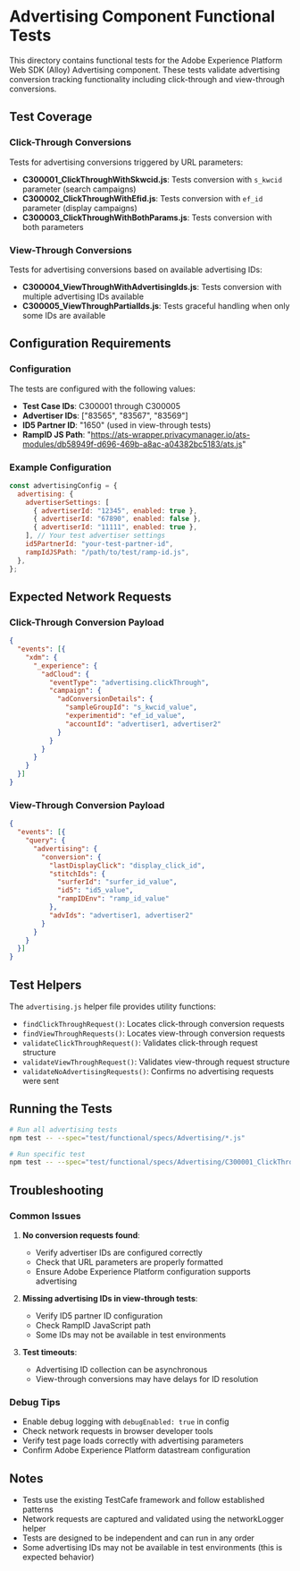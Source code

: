 # Advertising Component Functional Tests

This directory contains functional tests for the Adobe Experience Platform Web SDK (Alloy) Advertising component. These tests validate advertising conversion tracking functionality including click-through and view-through conversions.

## Test Coverage

### Click-Through Conversions
Tests for advertising conversions triggered by URL parameters:

- **C300001_ClickThroughWithSkwcid.js**: Tests conversion with `s_kwcid` parameter (search campaigns)
- **C300002_ClickThroughWithEfid.js**: Tests conversion with `ef_id` parameter (display campaigns)  
- **C300003_ClickThroughWithBothParams.js**: Tests conversion with both parameters

### View-Through Conversions
Tests for advertising conversions based on available advertising IDs:

- **C300004_ViewThroughWithAdvertisingIds.js**: Tests conversion with multiple advertising IDs available
- **C300005_ViewThroughPartialIds.js**: Tests graceful handling when only some IDs are available

## Configuration Requirements

### Configuration

The tests are configured with the following values:

- **Test Case IDs**: C300001 through C300005
- **Advertiser IDs**: ["83565", "83567", "83569"]
- **ID5 Partner ID**: "1650" (used in view-through tests)
- **RampID JS Path**: "https://ats-wrapper.privacymanager.io/ats-modules/db58949f-d696-469b-a8ac-a04382bc5183/ats.js"

### Example Configuration

```javascript
const advertisingConfig = {
  advertising: {
    advertiserSettings: [
      { advertiserId: "12345", enabled: true },
      { advertiserId: "67890", enabled: false },
      { advertiserId: "11111", enabled: true },
    ], // Your test advertiser settings
    id5PartnerId: "your-test-partner-id",
    rampIdJSPath: "/path/to/test/ramp-id.js",
  },
};
```

## Expected Network Requests

### Click-Through Conversion Payload
```json
{
  "events": [{
    "xdm": {
      "_experience": {
        "adCloud": {
          "eventType": "advertising.clickThrough",
          "campaign": {
            "adConversionDetails": {
              "sampleGroupId": "s_kwcid_value",
              "experimentid": "ef_id_value", 
              "accountId": "advertiser1, advertiser2"
            }
          }
        }
      }
    }
  }]
}
```

### View-Through Conversion Payload
```json
{
  "events": [{
    "query": {
      "advertising": {
        "conversion": {
          "lastDisplayClick": "display_click_id",
          "stitchIds": {
            "surferId": "surfer_id_value",
            "id5": "id5_value", 
            "rampIDEnv": "ramp_id_value"
          },
          "advIds": "advertiser1, advertiser2"
        }
      }
    }
  }]
}
```

## Test Helpers

The `advertising.js` helper file provides utility functions:

- `findClickThroughRequest()`: Locates click-through conversion requests
- `findViewThroughRequests()`: Locates view-through conversion requests  
- `validateClickThroughRequest()`: Validates click-through request structure
- `validateViewThroughRequest()`: Validates view-through request structure
- `validateNoAdvertisingRequests()`: Confirms no advertising requests were sent

## Running the Tests

```bash
# Run all advertising tests
npm test -- --spec="test/functional/specs/Advertising/*.js"

# Run specific test
npm test -- --spec="test/functional/specs/Advertising/C300001_ClickThroughWithSkwcid.js"
```

## Troubleshooting

### Common Issues

1. **No conversion requests found**: 
   - Verify advertiser IDs are configured correctly
   - Check that URL parameters are properly formatted
   - Ensure Adobe Experience Platform configuration supports advertising

2. **Missing advertising IDs in view-through tests**:
   - Verify ID5 partner ID configuration
   - Check RampID JavaScript path
   - Some IDs may not be available in test environments

3. **Test timeouts**:
   - Advertising ID collection can be asynchronous
   - View-through conversions may have delays for ID resolution

### Debug Tips

- Enable debug logging with `debugEnabled: true` in config
- Check network requests in browser developer tools
- Verify test page loads correctly with advertising parameters
- Confirm Adobe Experience Platform datastream configuration

## Notes

- Tests use the existing TestCafe framework and follow established patterns
- Network requests are captured and validated using the networkLogger helper
- Tests are designed to be independent and can run in any order
- Some advertising IDs may not be available in test environments (this is expected behavior) 